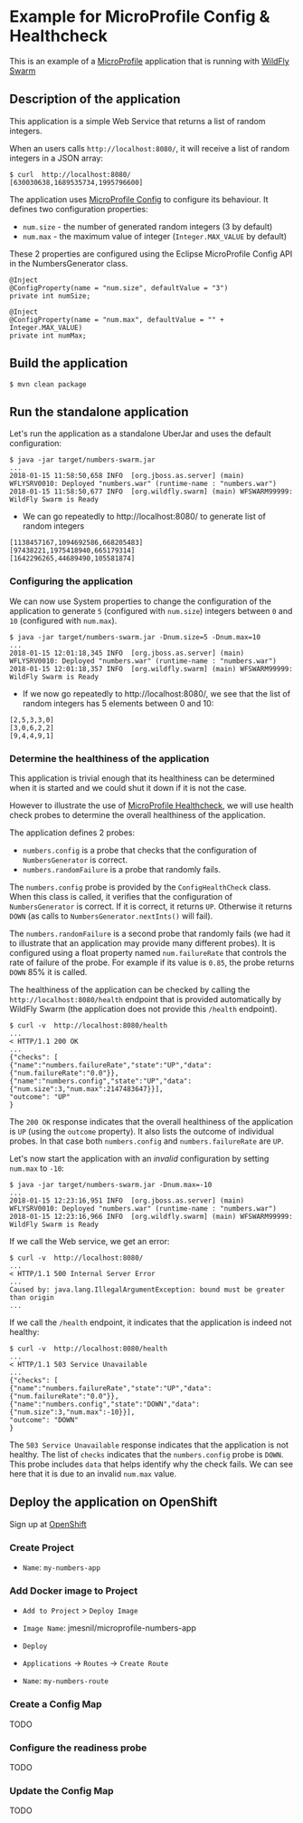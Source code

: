 # Example for MicroProfile Config & Healthcheck

This is an example of a [MicroProfile][microprofile] application that is running with [WildFly Swarm][swarm]

## Description of the application

This application is a simple Web Service that returns a list of random integers.

When an users calls `http://localhost:8080/`, it will receive a list of random integers in a JSON array:

```
$ curl  http://localhost:8080/
[630030638,1689535734,1995796600]
```

The application uses [MicroProfile Config][mp-config] to configure its behaviour.
It defines two configuration properties:

* `num.size` - the number of generated random integers (3 by default)
* `num.max` - the maximum value of integer (`Integer.MAX_VALUE` by default)

These 2 properties are configured using the Eclipse MicroProfile Config API in the NumbersGenerator class.

```
@Inject
@ConfigProperty(name = "num.size", defaultValue = "3")
private int numSize;

@Inject
@ConfigProperty(name = "num.max", defaultValue = "" + Integer.MAX_VALUE)
private int numMax;
```

## Build the application

```
$ mvn clean package
```

## Run the standalone application

Let's run the application as a standalone UberJar and uses the default configuration:

```
$ java -jar target/numbers-swarm.jar
...
2018-01-15 11:58:50,658 INFO  [org.jboss.as.server] (main) WFLYSRV0010: Deployed "numbers.war" (runtime-name : "numbers.war")
2018-01-15 11:58:50,677 INFO  [org.wildfly.swarm] (main) WFSWARM99999: WildFly Swarm is Ready
```

* We can go repeatedly to http://localhost:8080/ to generate list of random integers

```
[1138457167,1094692586,668205483]
[97438221,1975418940,665179314]
[1642296265,44689490,105581874]
```

### Configuring the application

We can now use System properties to change the configuration of the application to generate `5` (configured with `num.size`) integers
 between `0` and `10` (configured with `num.max`).

```
$ java -jar target/numbers-swarm.jar -Dnum.size=5 -Dnum.max=10
...
2018-01-15 12:01:18,345 INFO  [org.jboss.as.server] (main) WFLYSRV0010: Deployed "numbers.war" (runtime-name : "numbers.war")
2018-01-15 12:01:18,357 INFO  [org.wildfly.swarm] (main) WFSWARM99999: WildFly Swarm is Ready
```

* If we now go repeatedly to http://localhost:8080/, we see that the list of random integers has 5 elements between 0 and 10:

```
[2,5,3,3,0]
[3,0,6,2,2]
[9,4,4,9,1]
```

### Determine the healthiness of the application

This application is trivial enough that its healthiness can be determined when it is started and we could shut it down
if it is not the case.

However to illustrate the use of [MicroProfile Healthcheck][mp-healthcheck], we will use health check probes to determine the overall healthiness of the application.

The application defines 2 probes:

* `numbers.config` is a probe that checks that the configuration of `NumbersGenerator` is correct.
* `numbers.randomFailure` is a probe that randomly fails.

The `numbers.config` probe is provided by the `ConfigHealthCheck` class. When this class is called, it verifies that the configuration of `NumbersGenerator` is correct.
If it is correct, it returns `UP`. Otherwise it returns `DOWN` (as calls to `NumbersGenerator.nextInts()` will fail).

The `numbers.randomFailure` is a second probe that randomly fails (we had it to illustrate that an application may provide many different probes).
It is configured using a float property named `num.failureRate` that controls the rate of failure of the probe. For example if its value is `0.85`, the probe
returns `DOWN` 85% it is called.

The healthiness of the application can be checked by calling the `http://localhost:8080/health` endpoint that is provided automatically by WildFly Swarm
(the application does not provide this `/health` endpoint).

```
$ curl -v  http://localhost:8080/health
...
< HTTP/1.1 200 OK
...
{"checks": [
{"name":"numbers.failureRate","state":"UP","data": {"num.failureRate":"0.0"}},
{"name":"numbers.config","state":"UP","data": {"num.size":3,"num.max":2147483647}}],
"outcome": "UP"
}
```

The `200 OK` response indicates that the overall healthiness of the application is `UP` (using the `outcome` property).
It also lists the outcome of individual probes. In that case both `numbers.config` and `numbers.failureRate` are `UP`.

Let's now start the application with an *invalid* configuration by setting `num.max` to `-10`:

```
$ java -jar target/numbers-swarm.jar -Dnum.max=-10
...
2018-01-15 12:23:16,951 INFO  [org.jboss.as.server] (main) WFLYSRV0010: Deployed "numbers.war" (runtime-name : "numbers.war")
2018-01-15 12:23:16,966 INFO  [org.wildfly.swarm] (main) WFSWARM99999: WildFly Swarm is Ready
```

If we call the Web service, we get an error:

```
$ curl -v  http://localhost:8080/
...
< HTTP/1.1 500 Internal Server Error
...
Caused by: java.lang.IllegalArgumentException: bound must be greater than origin
...
```

If we call the `/health` endpoint, it indicates that the application is indeed not healthy:

```
$ curl -v  http://localhost:8080/health
...
< HTTP/1.1 503 Service Unavailable
...
{"checks": [
{"name":"numbers.failureRate","state":"UP","data": {"num.failureRate":"0.0"}},
{"name":"numbers.config","state":"DOWN","data": {"num.size":3,"num.max":-10}}],
"outcome": "DOWN"
}
```

The `503 Service Unavailable` response indicates that the application is not healthy.
The list of `checks` indicates that the `numbers.config` probe is `DOWN`.
This probe includes `data` that helps identify why the check fails. We can see here that it is due to an invalid `num.max` value.

## Deploy the application on OpenShift

Sign up at [OpenShift][openshift]


### Create Project

* `Name`: `my-numbers-app`

### Add Docker image to Project

* `Add to Project` > `Deploy Image`
* `Image Name`: jmesnil/microprofile-numbers-app
* `Deploy`


* `Applications` -> `Routes` -> `Create Route`
* `Name`: `my-numbers-route`

### Create a Config Map

TODO

### Configure the readiness probe

TODO

### Update the Config Map

TODO

[microprofile]: https://microprofile.io
[swarm]: http://wildfly-swarm.io
[mp-config]: https://github.com/eclipse/microprofile-config
[mp-healthcheck]: https://github.com/eclipse/microprofile-health
[openshift]: https://www.openshift.com
